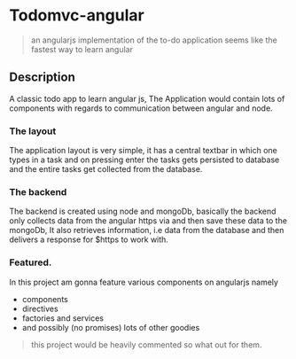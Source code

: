 # Todomvc-angular

> an angularjs implementation of the to-do application
> seems like the fastest way to learn angular

## Description
A classic todo app to learn angular js, The Application would contain lots of components with regards to communication between angular and node.

### The layout
The application layout is very simple, it has a central textbar in which one types in a task and on pressing enter the tasks gets persisted to database and the entire tasks get collected from the database.

### The backend
The backend is created using node and mongoDb,
basically the backend only collects data from the angular https via  and then save these data to the mongoDb,
It also retrieves information, i.e data from the database and then delivers a response for $https to work with.

### Featured.
In this project am gonna feature various components on angularjs namely
* components
* directives
* factories and services
* and possibly (no promises) lots of other goodies

> this project would be heavily commented so what out for them.
